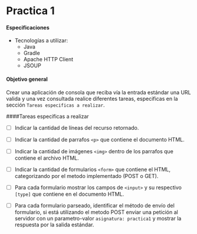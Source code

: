 # Practica 1

#### Especificaciones

- Tecnologías a utilizar:
  - Java
  - Gradle
  - Apache HTTP Client
  - JSOUP

#### Objetivo general

Crear una aplicación de consola que reciba vía la entrada estándar una URL valida y una vez consultada realice diferentes tareas, especificas en la sección `Tareas especificas a realizar`.

####Tareas especificas a realizar

- [ ] Indicar la cantidad de líneas del recurso retornado.
- [ ] Indicar la cantidad de parrafos `<p>` que contiene el documento HTML.
- [ ] Indicar la cantidad de imágenes `<img>` dentro de los parrafos que contiene el archivo HTML.
- [ ] Indicar la cantidad de formularios `<form>` que contiene el HTML, categorizando por el metodo implementado (POST o GET).
- [ ] Para cada formulario mostrar los campos de `<input>` y su respectivo `[type]` que contiene en el documento HTML.
- [ ] Para cada formulario parseado, identificar el método de envío del formulario, si está utilizando el metodo POST enviar una petición al servidor con un parametro-valor `asignatura: practica1` y mostrar la respuesta por la salida estándar.

